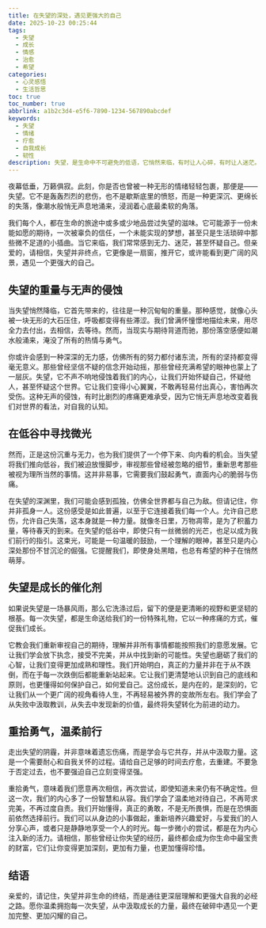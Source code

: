 ```yaml
---
title: 在失望的深处，遇见更强大的自己
date: 2025-10-23 00:25:44
tags:
  - 失望
  - 成长
  - 情感
  - 治愈
  - 希望
categories:
  - 心灵感悟
  - 生活哲思
toc: true
toc_number: true
abbrlink: a1b2c3d4-e5f6-7890-1234-567890abcdef
keywords:
  - 失望
  - 情绪
  - 疗愈
  - 自我成长
  - 韧性
description: 失望，是生命中不可避免的低语，它悄然来临，有时让人心碎，有时让人迷茫。但在这份沉重之下，隐藏着一份独特的礼物——它磨砺我们的心智，指引我们重新审视，最终让我们在破碎中找到力量，遇见一个更加坚韧、更加温柔的自己。这篇文章将带你穿越失望的迷雾，感受那份深藏的成长与希望。
---
```


夜幕低垂，万籁俱寂。此刻，你是否也曾被一种无形的情绪轻轻包裹，那便是——失望。它不是轰轰烈烈的悲伤，也不是歇斯底里的愤怒，而是一种更深沉、更绵长的失落，像潮水般悄无声息地涌来，浸润着心底最柔软的角落。

我们每个人，都在生命的旅途中或多或少地品尝过失望的滋味。它可能源于一份未能如愿的期待，一次被辜负的信任，一个未能实现的梦想，甚至只是生活琐碎中那些微不足道的小插曲。当它来临，我们常常感到无力、迷茫，甚至怀疑自己。但亲爱的，请相信，失望并非终点，它更像是一扇窗，推开它，或许能看到更广阔的风景，遇见一个更强大的自己。

## 失望的重量与无声的侵蚀

当失望悄然降临，它首先带来的，往往是一种沉甸甸的重量。那种感觉，就像心头被一块无形的大石压住，呼吸都变得有些滞涩。我们曾满怀憧憬地描绘未来，用尽全力去付出，去相信，去等待。然而，当现实与期待背道而驰，那份落空感便如潮水般涌来，淹没了所有的热情与勇气。

你或许会感到一种深深的无力感，仿佛所有的努力都付诸东流，所有的坚持都变得毫无意义。那些曾经坚信不疑的信念开始动摇，那些曾经充满希望的眼神也蒙上了一层灰。失望，它不声不响地侵蚀着我们的内心，让我们开始怀疑自己，怀疑他人，甚至怀疑这个世界。它让我们变得小心翼翼，不敢再轻易付出真心，害怕再次受伤。这种无声的侵蚀，有时比剧烈的疼痛更难承受，因为它悄无声息地改变着我们对世界的看法，对自我的认知。

## 在低谷中寻找微光

然而，正是这份沉重与无力，也为我们提供了一个停下来、向内看的机会。当失望将我们推向低谷，我们被迫放慢脚步，审视那些曾经被忽略的细节，重新思考那些被视为理所当然的事情。这并非易事，它需要我们鼓起勇气，直面内心的脆弱与伤痛。

在失望的深渊里，我们可能会感到孤独，仿佛全世界都与自己为敌。但请记住，你并非孤身一人。这份感受是如此普遍，以至于它连接着我们每一个人。允许自己悲伤，允许自己失落，这本身就是一种力量。就像冬日里，万物凋零，是为了积蓄力量，等待春天的到来。在失望的低谷中，即使只有一丝微弱的光芒，也足以成为我们前行的指引。这束光，可能是一句温暖的鼓励，一个理解的眼神，甚至只是内心深处那份不甘沉沦的倔强。它提醒我们，即使身处黑暗，也总有希望的种子在悄然萌芽。

## 失望是成长的催化剂

如果说失望是一场暴风雨，那么它洗涤过后，留下的便是更清晰的视野和更坚韧的根基。每一次失望，都是生命送给我们的一份特殊礼物，它以一种疼痛的方式，催促我们成长。

它教会我们重新审视自己的期待，理解并非所有事情都能按照我们的意愿发展。它让我们学会放下执念，接受不完美，并从中找到新的可能性。失望也磨砺了我们的心智，让我们变得更加成熟和理性。我们开始明白，真正的力量并非在于从不跌倒，而在于每一次跌倒后都能重新站起来。它让我们更清楚地认识到自己的底线和原则，也更懂得如何保护自己，如何爱自己。这份成长，是内在的，是深刻的，它让我们从一个更广阔的视角看待人生，不再轻易被外界的变故所左右。我们学会了从失败中汲取教训，从失去中发现新的价值，最终将失望转化为前进的动力。

## 重拾勇气，温柔前行

走出失望的阴霾，并非意味着遗忘伤痛，而是学会与它共存，并从中汲取力量。这是一个需要耐心和自我关怀的过程。请给自己足够的时间去疗愈，去重建。不要急于否定过去，也不要强迫自己立刻变得坚强。

重拾勇气，意味着我们愿意再次相信，再次尝试，即使知道未来仍有不确定性。但这一次，我们的内心多了一份智慧和从容。我们学会了温柔地对待自己，不再苛求完美，不再过度自责。我们开始懂得，真正的勇敢，不是无所畏惧，而是在恐惧面前依然选择前行。我们可以从身边的小事做起，重新培养兴趣爱好，与爱我们的人分享心声，或者只是静静地享受一个人的时光。每一步微小的尝试，都是在为内心注入新的活力。请相信，那些曾经让你失望的经历，最终都会成为你生命中最宝贵的财富，它们让你变得更加深刻，更加有力量，也更加懂得珍惜。

## 结语

亲爱的，请记住，失望并非生命的终结，而是通往更深层理解和更强大自我的必经之路。愿你温柔拥抱每一次失望，从中汲取成长的力量，最终在破碎中遇见一个更加完整、更加闪耀的自己。